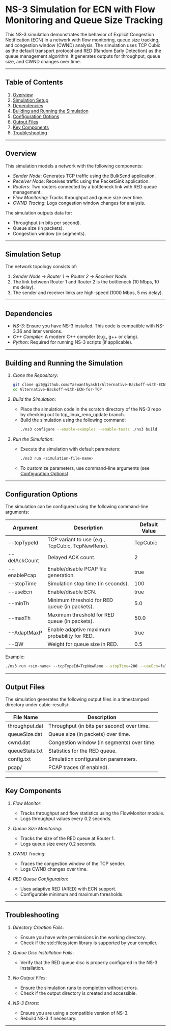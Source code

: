 # NS-3 Simulation for ECN with Flow Monitoring and Queue Size Tracking

This NS-3 simulation demonstrates the behavior of Explicit Congestion Notification (ECN) in a network with flow monitoring, queue size tracking, and congestion window (CWND) analysis. The simulation uses TCP Cubic as the default transport protocol and RED (Random Early Detection) as the queue management algorithm. It generates outputs for throughput, queue size, and CWND changes over time.

---

## Table of Contents
1. [Overview](#overview)
2. [Simulation Setup](#simulation-setup)
3. [Dependencies](#dependencies)
4. [Building and Running the Simulation](#building-and-running-the-simulation)
5. [Configuration Options](#configuration-options)
6. [Output Files](#output-files)
7. [Key Components](#key-components)
8. [Troubleshooting](#troubleshooting)

---

## Overview
This simulation models a network with the following components:
- *Sender Node*: Generates TCP traffic using the BulkSend application.
- *Receiver Node*: Receives traffic using the PacketSink application.
- *Routers*: Two routers connected by a bottleneck link with RED queue management.
- *Flow Monitoring*: Tracks throughput and queue size over time.
- *CWND Tracing*: Logs congestion window changes for analysis.

The simulation outputs data for:
- Throughput (in bits per second).
- Queue size (in packets).
- Congestion window (in segments).

---

## Simulation Setup
The network topology consists of:
1. *Sender Node* → *Router 1* → *Router 2* → *Receiver Node*.
2. The link between Router 1 and Router 2 is the bottleneck (10 Mbps, 10 ms delay).
3. The sender and receiver links are high-speed (1000 Mbps, 5 ms delay).

---

## Dependencies
- *NS-3*: Ensure you have NS-3 installed. This code is compatible with NS-3.36 and later versions.
- *C++ Compiler*: A modern C++ compiler (e.g., g++ or clang).
- *Python*: Required for running NS-3 scripts (if applicable).
---

## Building and Running the Simulation

1. *Clone the Repository*:
   ```bash
   git clone git@github.com:Yaswanthyash1/Alternative-Backoff-with-ECN-for-TCP.git
   cd Alternative-Backoff-with-ECN-for-TCP
   ```

2. *Build the Simulation*:
   - Place the simulation code in the scratch directory of the NS-3 repo by checking out to tcp_linux_reno_update branch.
   - Build the simulation using the following command:
     ```bash
     ./ns3 configure --enable-examples --enable-tests ./ns3 build
     ```
     

4. *Run the Simulation*:
   - Execute the simulation with default parameters:
     ```bash
     ./ns3 run <simulation-file-name>
     ```
   - To customize parameters, use command-line arguments (see [Configuration Options](#configuration-options)).

---

## Configuration Options
The simulation can be configured using the following command-line arguments:

| Argument          | Description                                                                 | Default Value       |
|-------------------|-----------------------------------------------------------------------------|---------------------|
| --tcpTypeId     | TCP variant to use (e.g., TcpCubic, TcpNewReno).                        | TcpCubic          |
| --delAckCount   | Delayed ACK count.                                                          | 2                 |
| --enablePcap    | Enable/disable PCAP file generation.                                        | true              |
| --stopTime      | Simulation stop time (in seconds).                                          | 100               |
| --useEcn        | Enable/disable ECN.                                                         | true              |
| --minTh         | Minimum threshold for RED queue (in packets).                               | 5.0               |
| --maxTh         | Maximum threshold for RED queue (in packets).                               | 50.0              |
| --AdaptMaxP     | Enable adaptive maximum probability for RED.                                | true              |
| --QW            | Weight for queue size in RED.                                               | 0.5               |

Example:
```bash
./ns3 run <sim-name> --tcpTypeId=TcpNewReno --stopTime=200 --useEcn=false
```

---

## Output Files
The simulation generates the following output files in a timestamped directory under cubic-results/:

| File Name         | Description                                                                 |
|-------------------|-----------------------------------------------------------------------------|
| throughput.dat  | Throughput (in bits per second) over time.                                  |
| queueSize.dat   | Queue size (in packets) over time.                                          |
| cwnd.dat        | Congestion window (in segments) over time.                                  |
| queueStats.txt  | Statistics for the RED queue.                                               |
| config.txt      | Simulation configuration parameters.                                        |
| pcap/           | PCAP traces (if enabled).                                                   |

---

## Key Components

1. *Flow Monitor*:
   - Tracks throughput and flow statistics using the FlowMonitor module.
   - Logs throughput values every 0.2 seconds.

2. *Queue Size Monitoring*:
   - Tracks the size of the RED queue at Router 1.
   - Logs queue size every 0.2 seconds.

3. *CWND Tracing*:
   - Traces the congestion window of the TCP sender.
   - Logs CWND changes over time.

4. *RED Queue Configuration*:
   - Uses adaptive RED (ARED) with ECN support.
   - Configurable minimum and maximum thresholds.

---

## Troubleshooting

1. *Directory Creation Fails*:
   - Ensure you have write permissions in the working directory.
   - Check if the std::filesystem library is supported by your compiler.

2. *Queue Disc Installation Fails*:
   - Verify that the RED queue disc is properly configured in the NS-3 installation.

3. *No Output Files*:
   - Ensure the simulation runs to completion without errors.
   - Check if the output directory is created and accessible.

4. *NS-3 Errors*:
   - Ensure you are using a compatible version of NS-3.
   - Rebuild NS-3 if necessary.

---
